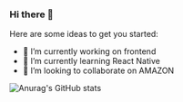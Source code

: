 ### Hi there 👋

Here are some ideas to get you started:

- 🔭 I’m currently working on frontend
- 🌱 I’m currently learning React Native
- 👯 I’m looking to collaborate on AMAZON

![Anurag's GitHub stats](https://github-readme-stats.vercel.app/api?username=Jeffsantos3002&show_icons=true&theme=radical)


